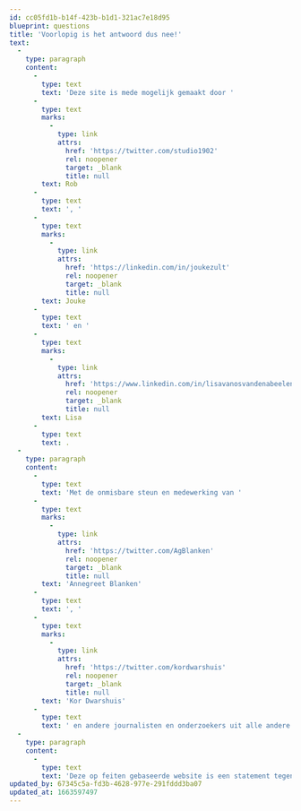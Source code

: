 ```yaml
---
id: cc05fd1b-b14f-423b-b1d1-321ac7e18d95
blueprint: questions
title: 'Voorlopig is het antwoord dus nee!'
text:
  -
    type: paragraph
    content:
      -
        type: text
        text: 'Deze site is mede mogelijk gemaakt door '
      -
        type: text
        marks:
          -
            type: link
            attrs:
              href: 'https://twitter.com/studio1902'
              rel: noopener
              target: _blank
              title: null
        text: Rob
      -
        type: text
        text: ', '
      -
        type: text
        marks:
          -
            type: link
            attrs:
              href: 'https://linkedin.com/in/joukezult'
              rel: noopener
              target: _blank
              title: null
        text: Jouke
      -
        type: text
        text: ' en '
      -
        type: text
        marks:
          -
            type: link
            attrs:
              href: 'https://www.linkedin.com/in/lisavanosvandenabeelen'
              rel: noopener
              target: _blank
              title: null
        text: Lisa
      -
        type: text
        text: .
  -
    type: paragraph
    content:
      -
        type: text
        text: 'Met de onmisbare steun en medewerking van '
      -
        type: text
        marks:
          -
            type: link
            attrs:
              href: 'https://twitter.com/AgBlanken'
              rel: noopener
              target: _blank
              title: null
        text: 'Annegreet Blanken'
      -
        type: text
        text: ', '
      -
        type: text
        marks:
          -
            type: link
            attrs:
              href: 'https://twitter.com/kordwarshuis'
              rel: noopener
              target: _blank
              title: null
        text: 'Kor Dwarshuis'
      -
        type: text
        text: ' en andere journalisten en onderzoekers uit alle andere vermelde bronnen.'
  -
    type: paragraph
    content:
      -
        type: text
        text: 'Deze op feiten gebaseerde website is een statement tegen het feitenvrije geroeptoeter.'
updated_by: 67345c5a-fd3b-4628-977e-291fddd3ba07
updated_at: 1663597497
---
```


